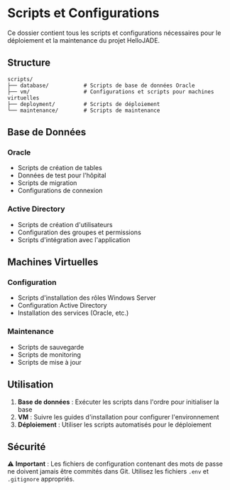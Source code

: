 # Scripts et Configurations

Ce dossier contient tous les scripts et configurations nécessaires pour le déploiement et la maintenance du projet HelloJADE.

## Structure

```
scripts/
├── database/           # Scripts de base de données Oracle
├── vm/                 # Configurations et scripts pour machines virtuelles
├── deployment/         # Scripts de déploiement
└── maintenance/        # Scripts de maintenance
```

## Base de Données

### Oracle
- Scripts de création de tables
- Données de test pour l'hôpital
- Scripts de migration
- Configurations de connexion

### Active Directory
- Scripts de création d'utilisateurs
- Configuration des groupes et permissions
- Scripts d'intégration avec l'application

## Machines Virtuelles

### Configuration
- Scripts d'installation des rôles Windows Server
- Configuration Active Directory
- Installation des services (Oracle, etc.)

### Maintenance
- Scripts de sauvegarde
- Scripts de monitoring
- Scripts de mise à jour

## Utilisation

1. **Base de données** : Exécuter les scripts dans l'ordre pour initialiser la base
2. **VM** : Suivre les guides d'installation pour configurer l'environnement
3. **Déploiement** : Utiliser les scripts automatisés pour le déploiement

## Sécurité

⚠️ **Important** : Les fichiers de configuration contenant des mots de passe ne doivent jamais être commités dans Git.
Utilisez les fichiers `.env` et `.gitignore` appropriés. 